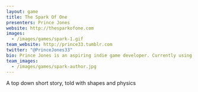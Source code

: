 ```yaml
---
layout: game
title: The Spark Of One
presenters: Prince Jones
website: http://thesparkofone.com
images:
  - /images/games/spark-1.gif
team_website: http://prince33.tumblr.com
twitter: "@PrinceJones33"
bio: Prince Jones is an aspiring indie game developer. Currently using Construct 2 for all of his projects. But soon hopes to go into the world of Art & 3D game development
team_images:
  - /images/games/spark-author.jpg
---
```

A top down short story, told with shapes and physics
